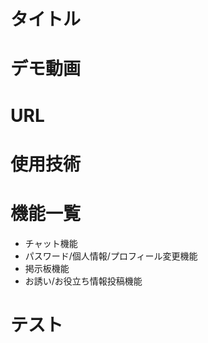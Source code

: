 <h1>タイトル</h1>

<h1>デモ動画</h1>

<h1>URL</h1>

<h1>使用技術</h1>

<h1>機能一覧</h1>
<ul>
 <li>チャット機能</li>
 <li>パスワード/個人情報/プロフィール変更機能</li>
 <li>掲示板機能</li>
 <li>お誘い/お役立ち情報投稿機能</li>
</ul>

<h1>テスト</h1>
